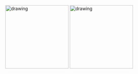 <img src="https://imgur.com/THjtIIu.jpg" alt="drawing" width="200"/>

<img src="https://imgur.com/hdLQKuy.jpg" alt="drawing" width="200"/>
